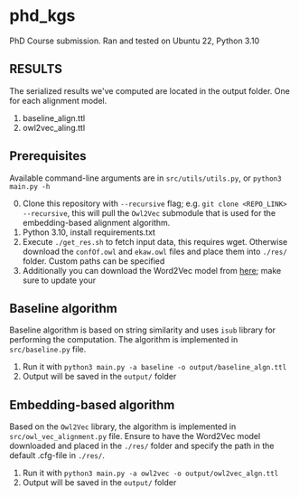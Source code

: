 # phd_kgs

PhD Course submission. Ran and tested on Ubuntu 22, Python 3.10

## RESULTS

The serialized results we've computed are located in the output folder. One for each alignment model.

1. baseline_align.ttl
2. owl2vec_aling.ttl

## Prerequisites

Available command-line arguments are in `src/utils/utils.py`, or `python3 main.py -h`

0. Clone this repository with `--recursive` flag; e.g. `git clone <REPO_LINK> --recursive`, this will pull the `Owl2Vec` submodule that is used for the embedding-based alignment algorithm.
1. Python 3.10, install requirements.txt
2. Execute `./get_res.sh` to fetch input data, this requires wget. Otherwise download the `confOf.owl` and `ekaw.owl` files and place them into `./res/` folder. Custom paths can be specified
3. Additionally you can download the Word2Vec model from [here](https://tinyurl.com/word2vec-model); make sure to update your

## Baseline algorithm

Baseline algorithm is based on string similarity and uses `isub` library for performing the computation. The algorithm is implemented in `src/baseline.py` file.

1. Run it with `python3 main.py -a baseline -o output/baseline_algn.ttl`
2. Output will be saved in the `output/` folder

## Embedding-based algorithm

Based on the `Owl2Vec` library, the algorithm is implemented in `src/owl_vec_alignment.py` file. Ensure to have the Word2Vec model downloaded and placed in the `./res/` folder and specify the path in the default .cfg-file in `./res/`.

1. Run it with `python3 main.py -a owl2vec -o output/owl2vec_algn.ttl`
2. Output will be saved in the `output/` folder
